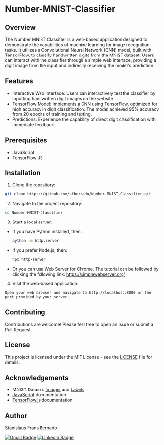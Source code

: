 # Number-MNIST-Classifier

## Overview

The Number MNIST Classifier is a web-based application designed to demonstrate the capabilities of machine learning for image recognition tasks. It utilizes a Convolutional Neural Network (CNN) model, built with TensorFlow, to classify handwritten digits from the MNIST dataset. Users can interact with the classifier through a simple web interface, providing a digit image from the input and indirectly receiving the model's prediction.

## Features

- Interactive Web Interface: Users can interactively test the classifier by inputting handwritten digit images on the website.
- TensorFlow Model: Implements a CNN using TensorFlow, optimized for high accuracy in digit classification. The model achieved 95% accuracy from 20 epochs of training and testing.
- Predictions: Experience the capability of direct digit classification with immediate feedback.

## Prerequisites

- JavaScript
- TensorFlow JS

## Installation

1. Clone the repository:
```bash
git clone https://github.com/sfbernado/Number-MNIST-Classifier.git
```

2. Navigate to the project repository:
```bash
cd Number-MNIST-Classifier
```

3. Start a local server:
- If you have Python installed, then:
  ```bash
  python -m http.server
  ```

- If you prefer Node.js, then:
  ```bash
  npx http-server
  ```

- Or you can use Web Server for Chrome. The tutorial can be followed by clicking the following link: https://simplewebserver.org/

4. Visit the web-based application:
```
Open your web browser and navigate to http://localhost:8000 or the port provided by your server.
```

## Contributing

Contributions are welcome! Please feel free to open an issue or submit a Pull Request.

## License

This project is licensed under the MIT License - see the [LICENSE](LICENSE) file for details.

## Acknowledgements

- MNIST Dataset: [Images](https://storage.googleapis.com/learnjs-data/model-builder/mnist_images.png) and [Labels](https://storage.googleapis.com/learnjs-data/model-builder/mnist_labels_uint8)
- [JavaScript](https://www.javascript.com/) documentation
- [TensorFlow.js](https://www.tensorflow.org/js) documentation

## Author

Stanislaus Frans Bernado

[![Gmail Badge](https://img.shields.io/badge/-stanislausfb@gmail.com-c14438?style=flat&logo=Gmail&logoColor=white)](mailto:stanislausfb@gmail.com "Connect via Email")
[![Linkedin Badge](https://img.shields.io/badge/-Stanislaus%20Frans%20Bernado-0072b1?style=flat&logo=Linkedin&logoColor=white)](https://www.linkedin.com/in/stanislausfb/ "Connect on LinkedIn")
